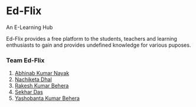 # Ed-Flix
  An E-Learning Hub
  
  Ed-Flix provides a free platform to the students, teachers and learning enthusiasts to gain and provides undefined knowledge for various puposes.
  
  ### Team Ed-Flix
   1. [Abhinab Kumar Nayak](https://github.com/Abhi-nab)
   2. [Nachiketa Dhal](https://github.com/NachiketaDhal)
   3. [Rakesh Kumar Behera](https://github.com/Rakesh-Kumar-Behera)
   4. [Sekhar Das]()
   5. [Yashobanta Kumar Behera](https://github.com/Yash-K-B)



   
